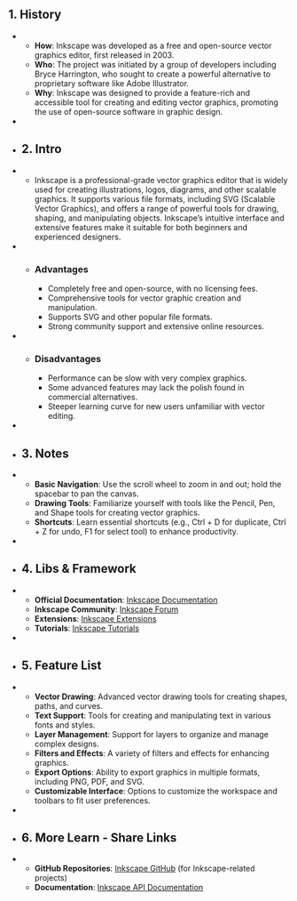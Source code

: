 ## 1. History
-
	- **How**: Inkscape was developed as a free and open-source vector graphics editor, first released in 2003.
	- **Who**: The project was initiated by a group of developers including Bryce Harrington, who sought to create a powerful alternative to proprietary software like Adobe Illustrator.
	- **Why**: Inkscape was designed to provide a feature-rich and accessible tool for creating and editing vector graphics, promoting the use of open-source software in graphic design.
-
- ## 2. Intro
-
	- Inkscape is a professional-grade vector graphics editor that is widely used for creating illustrations, logos, diagrams, and other scalable graphics. It supports various file formats, including SVG (Scalable Vector Graphics), and offers a range of powerful tools for drawing, shaping, and manipulating objects. Inkscape’s intuitive interface and extensive features make it suitable for both beginners and experienced designers.
-
	- ### Advantages
		- Completely free and open-source, with no licensing fees.
		- Comprehensive tools for vector graphic creation and manipulation.
		- Supports SVG and other popular file formats.
		- Strong community support and extensive online resources.
-
	- ### Disadvantages
		- Performance can be slow with very complex graphics.
		- Some advanced features may lack the polish found in commercial alternatives.
		- Steeper learning curve for new users unfamiliar with vector editing.
-
- ## 3. Notes
-
	- **Basic Navigation**: Use the scroll wheel to zoom in and out; hold the spacebar to pan the canvas.
	- **Drawing Tools**: Familiarize yourself with tools like the Pencil, Pen, and Shape tools for creating vector graphics.
	- **Shortcuts**: Learn essential shortcuts (e.g., Ctrl + D for duplicate, Ctrl + Z for undo, F1 for select tool) to enhance productivity.
-
- ## 4. Libs & Framework
-
	- **Official Documentation**: [Inkscape Documentation](https://inkscape.org/doc/)
	- **Inkscape Community**: [Inkscape Forum](https://inkscape.org/forums/)
	- **Extensions**: [Inkscape Extensions](https://inkscape.org/gallery/=extension/)
	- **Tutorials**: [Inkscape Tutorials](https://inkscape.org/learn/)
-
- ## 5. Feature List
-
	- **Vector Drawing**: Advanced vector drawing tools for creating shapes, paths, and curves.
	- **Text Support**: Tools for creating and manipulating text in various fonts and styles.
	- **Layer Management**: Support for layers to organize and manage complex designs.
	- **Filters and Effects**: A variety of filters and effects for enhancing graphics.
	- **Export Options**: Ability to export graphics in multiple formats, including PNG, PDF, and SVG.
	- **Customizable Interface**: Options to customize the workspace and toolbars to fit user preferences.
-
- ## 6. More Learn - Share Links
-
	- **GitHub Repositories**: [Inkscape GitHub](https://gitlab.com/inkscape/inbox) (for Inkscape-related projects)
	- **Documentation**: [Inkscape API Documentation](https://inkscape.org/doc/api/)
